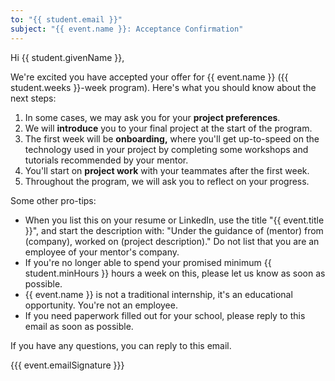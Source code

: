 ```yaml
---
to: "{{ student.email }}"
subject: "{{ event.name }}: Acceptance Confirmation"
---
```


Hi {{ student.givenName }},

We're excited you have accepted your offer for {{ event.name }} ({{ student.weeks }}-week program).
Here's what you should know about the next steps:

1. In some cases, we may ask you for your **project preferences**.
2. We will **introduce** you to your final project at the start of the program.
3. The first week will be **onboarding,** where you'll get up-to-speed on the technology used in your project by completing some workshops and tutorials recommended by your mentor.
4. You'll start on **project work** with your teammates after the first week.
5. Throughout the program, we will ask you to reflect on your progress.

Some other pro-tips:

- When you list this on your resume or LinkedIn, use the title "{{ event.title }}", and start the description with:
  "Under the guidance of (mentor) from (company), worked on (project description)." Do not list that you are an employee
  of your mentor's company.
- If you're no longer able to spend your promised minimum {{ student.minHours }} hours a week on this, please let us
  know as soon as possible.
- {{ event.name }} is not a traditional internship, it's an educational opportunity. You're not an employee.
- If you need paperwork filled out for your school, please reply to this email as soon as possible.

If you have any questions, you can reply to this email.

{{{ event.emailSignature }}}